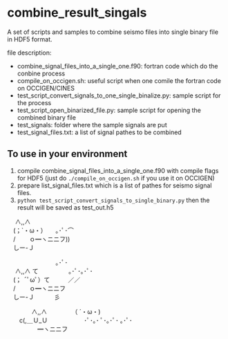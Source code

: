 # combine_result_singals

A set of scripts and samples to combine seismo files into single binary file in HDF5 format.  

file description:  
* combine_signal_files_into_a_single_one.f90: fortran code which do the conbine process  
* compile_on_occigen.sh: useful script when one comile the fortran code on OCCIGEN/CINES 
* test_script_convert_signals_to_one_single_binalize.py: sample script for the process  
* test_script_open_binarized_file.py: sample script for opening the combined binary file  
* test_signals: folder where the sample signals are put  
* test_signal_files.txt: a list of signal pathes to be combined  

## To use in your environment
1. compile combine_signal_files_into_a_single_one.f90 with compile flags for HDF5 (just do `./compile_on_occigen.sh` if you use it on OCCIGEN)  
2. prepare list_signal_files.txt which is a list of pathes for seismo signal files.  
3. `python test_script_convert_signals_to_single_binary.py` then the result will be saved as test_out.h5  

　 ∧,,∧  
　(；`・ω・）　　｡･ﾟ･⌒  
　/　　 ｏ━ヽニニフ))  
　しー-Ｊ  


　　　　　　　　｡･ﾟ･  
　 ∧,,∧ て　　　　　｡･ﾟ･｡･ﾟ･  
　(； ´ﾟωﾟ）て　　　／／  
　/　　 ｏ━ヽニニフ  
　しー-Ｊ　　 　彡  


　　　　∧,,∧  　
　　　（ ´・ω・)  
　　c(,＿Ｕ_Ｕ　　　　　　･ﾟ･｡･ ﾟ･｡･ﾟ･ ｡･ﾟ･  
　　　　　━ヽニニフ  
